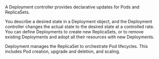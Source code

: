 A Deployment controller provides declarative updates for Pods and ReplicaSets.

You describe a desired state in a Deployment object, and the Deployment controller changes the actual state to the desired state at a controlled rate. You can define Deployments to create new ReplicaSets, or to remove existing Deployments and adopt all their resources with new Deployments.

Deployment manages the ReplicaSet to orchestrate Pod lifecycles. This includes Pod creation, upgrade and deletion, and scaling.
